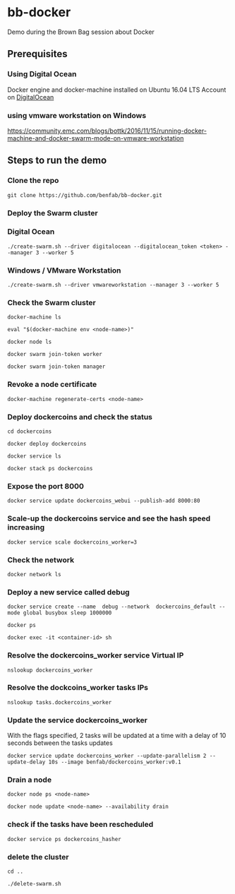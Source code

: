 # bb-docker
Demo during the Brown Bag session about Docker

## Prerequisites

### Using Digital Ocean
Docker engine and docker-machine installed on Ubuntu 16.04 LTS
Account on [DigitalOcean](https://www.digitalocean.com/)

### using vmware workstation on Windows

https://community.emc.com/blogs/bottk/2016/11/15/running-docker-machine-and-docker-swarm-mode-on-vmware-workstation

## Steps to run the demo

### Clone the repo
`git clone https://github.com/benfab/bb-docker.git`

### Deploy the Swarm cluster
### Digital Ocean
`./create-swarm.sh --driver digitalocean --digitalocean_token <token> --manager 3 --worker 5`
### Windows / VMware Workstation
`./create-swarm.sh --driver vmwareworkstation --manager 3 --worker 5`
### Check the Swarm cluster

`docker-machine ls`

`eval "$(docker-machine env <node-name>)"`

`docker node ls`

`docker swarm join-token worker`

`docker swarm join-token manager`

### Revoke a node certificate
`docker-machine regenerate-certs <node-name>`

### Deploy dockercoins and check the status

`cd dockercoins`

`docker deploy dockercoins`

`docker service ls`

`docker stack ps dockercoins`


### Expose the port 8000

`docker service update dockercoins_webui --publish-add 8000:80`

### Scale-up the dockercoins service and see the hash speed increasing

`docker service scale dockercoins_worker=3`

### Check the network

`docker network ls`

### Deploy a new service called debug  

`docker service create --name  debug --network  dockercoins_default --mode global busybox sleep 1000000`

`docker ps`

`docker exec -it <container-id> sh`

### Resolve the dockercoins_worker service Virtual IP

`nslookup dockercoins_worker`

### Resolve the dockcoins_worker tasks IPs

`nslookup tasks.dockercoins_worker`

### Update the service dockercoins_worker  

With the flags specified, 2 tasks will be updated at a time with a delay of 10 seconds between the tasks updates

`docker service update dockercoins_worker --update-parallelism 2 --update-delay 10s --image benfab/dockercoins_worker:v0.1`

### Drain a node  

`docker node ps <node-name>`

`docker node update <node-name> --availability drain`

### check if the tasks have been rescheduled

`docker service ps dockercoins_hasher`

### delete the cluster

`cd ..`

`./delete-swarm.sh`








